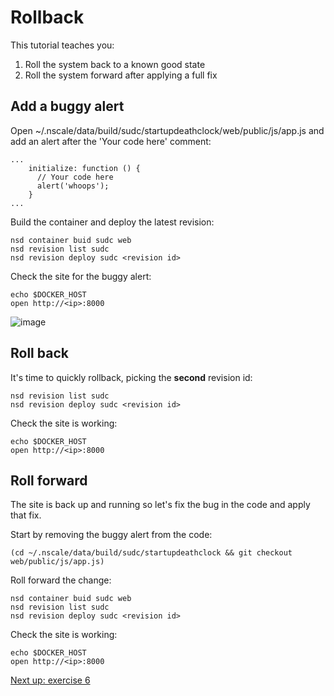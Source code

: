 Rollback
========

This tutorial teaches you:

1. Roll the system back to a known good state
2. Roll the system forward after applying a full fix

Add a buggy alert
------------

Open ~/.nscale/data/build/sudc/startupdeathclock/web/public/js/app.js and add an alert after the 'Your code here' comment:

	...
        initialize: function () {
          // Your code here
          alert('whoops');
        }
	...

Build the container and deploy the latest revision:

	nsd container buid sudc web
	nsd revision list sudc
	nsd revision deploy sudc <revision id>

Check the site for the buggy alert:

	echo $DOCKER_HOST
	open http://<ip>:8000

![image](https://raw.githubusercontent.com/nearform/nscale-workshop/master/img/bugalert.png)

Roll back
------------

It's time to quickly rollback, picking the **second** revision id:

	nsd revision list sudc
	nsd revision deploy sudc <revision id>

Check the site is working:

	echo $DOCKER_HOST
	open http://<ip>:8000

Roll forward
------------

The site is back up and running so let's fix the bug in the code and apply that fix.

Start by removing the buggy alert from the code:

	(cd ~/.nscale/data/build/sudc/startupdeathclock && git checkout web/public/js/app.js)

Roll forward the change:

	nsd container buid sudc web
	nsd revision list sudc
	nsd revision deploy sudc <revision id>
	
Check the site is working:

	echo $DOCKER_HOST
	open http://<ip>:8000

[Next up: exercise 6](https://github.com/nearform/nscale-workshop/blob/master/ex6.md)
